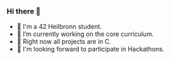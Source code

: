 ### Hi there 👋
- 🏫 I'm a 42 Heilbronn student.
- 🔭 I’m currently working on the core curriculum.
- 🌱 Right now all projects are in C.
- 🤖 I'm looking forward to participate in Hackathons.
<!--
**Stemmzi/Stemmzi** is a ✨ _special_ ✨ repository because its `README.md` (this file) appears on your GitHub profile.

Here are some ideas to get you started:

- 🔭 I’m currently working on ...
- 🌱 I’m currently learning ...
- 👯 I’m looking to collaborate on ...
- 🤔 I’m looking for help with ...
- 💬 Ask me about ...
- 📫 How to reach me: ...
- 😄 Pronouns: ...
- ⚡ Fun fact: ...
-->
